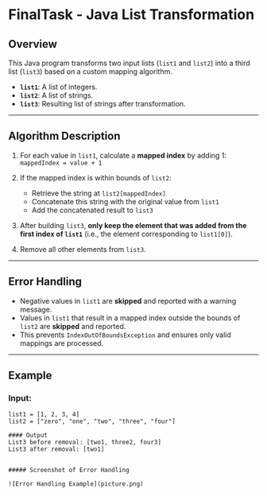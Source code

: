 # FinalTask - Java List Transformation

## Overview

This Java program transforms two input lists (`list1` and `list2`) into a third list (`list3`) based on a custom mapping algorithm.

- **`list1`**: A list of integers.
- **`list2`**: A list of strings.
- **`list3`**: Resulting list of strings after transformation.

---

## Algorithm Description

1. For each value in `list1`, calculate a **mapped index** by adding 1:  
   `mappedIndex = value + 1`

2. If the mapped index is within bounds of `list2`:
   - Retrieve the string at `list2[mappedIndex]`
   - Concatenate this string with the original value from `list1`
   - Add the concatenated result to `list3`

3. After building `list3`, **only keep the element that was added from the first index of `list1`** (i.e., the element corresponding to `list1[0]`).

4. Remove all other elements from `list3`.

---

## Error Handling

- Negative values in `list1` are **skipped** and reported with a warning message.
- Values in `list1` that result in a mapped index outside the bounds of `list2` are **skipped** and reported.
- This prevents `IndexOutOfBoundsException` and ensures only valid mappings are processed.

---

## Example

### Input:

```text
list1 = [1, 2, 3, 4]
list2 = ["zero", "one", "two", "three", "four"]

#### Output
List3 before removal: [two1, three2, four3]
List3 after removal: [two1]
 
 
##### Screenshot of Error Handling

![Error Handling Example](picture.png)
